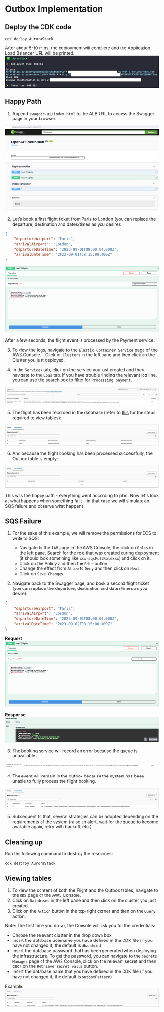 # Outbox Implementation

## Deploy the CDK code

```shell
cdk deploy AuroraStack
```
After about 5-10 mins, the deployment will complete and the Application Load Balancer URL will be printed. 
![StackOutput](../img/aurora-stack-output.png)

## Happy Path

1. Append `swagger-ui/index.html` to the ALB URL to access the Swagger page in your browser:

![SwaggerPage](../img/aurora-swagger-page.png)

2. Let's book a first flight ticket from Paris to London (you can replace the departure, destination and dates/times as you desire):
```json
{
    "departureAirport": "Paris",
    "arrivalAirport": "London",
    "departureDateTime": "2023-09-01T08:00:00.000Z",
    "arrivalDateTime": "2023-09-01T08:15:00.000Z"
}
```
![FirstFlight](../img/aurora-first-flight.png)

After a few seconds, the flight event is processed by the Payment service.

3. To view the logs, navigate to the `Elastic Container Service` page of the AWS Console. - Click on `Clusters` in the left pane and then click on the Cluster you just deployed.

4. In the `Services` tab, click on the service you just created and then navigate to the `Logs` tab. If you have trouble finding the relevant log line, you can use the search box to filter for `Processing payment`.

![FlightProcessed](../img/aurora-first-flight-processed.png)

5. The flight has been recorded in the database (refer to [this](#viewing-tables) for the steps required to view tables):

![FlightRecordedInDB](../img/aurora-first-flight-in-db.png)

6. And because the flight booking has been processed successfully, the Outbox table is empty:

![OutboxTableEmpty](../img/aurora-first-flight-outbox-table.png)

This was the happy path - everything went according to plan. Now let's look at what happens when something fails - in that case we will simulate an SQS failure and observe what happens.

## SQS Failure

1. For the sake of this example, we will remove the permissions for ECS to write to SQS:
    - Navigate to the `IAM` page in the AWS Console, the click on `Roles` in the left pane. Search for the role that was created during deployment (it should look something like `xxx-sqsFullRolexxx`) and click on it.
    - Click on the Policy and then the `Edit` button.
    - Change the effect from `Allow` to `Deny` and then click on `Next`.
    - Click on `Save Changes`

2. Navigate back to the Swagger page, and book a second flight ticket (you can replace the departure, destination and dates/times as you desire):
```json
{
    "departureAirport": "Paris",
    "arrivalAirport": "London",
    "departureDateTime": "2023-09-02T08:00:00.000Z",
    "arrivalDateTime": "2023-09-02T08:15:00.000Z"
}
```

**Request**
![SecondFlight_Request](../img/aurora-second-flight_request.png)

**Response**
![SecondFlight_Response](../img/aurora-second-flight_response.png)

3. The booking service will record an error because the queue is unavailable.

![QueueUnavailable](../img/aurora-queue-unavailable.png)

4. The event will remain in the outbox because the system has been unable to fully process the flight booking.

![EventStillInOutbox](../img/aurora-event-in-outbox.png)

5. Subsequent to that, several strategies can be adopted depending on the requirements of the system (raise an alert, wait for the queue to become available again, retry with backoff, etc.).

## Cleaning up

Run the following command to destroy the resources:

```shell
cdk destroy AuroraStack
```

## Viewing tables

1. To view the content of both the Flight and the Outbox tables, navigate to the `RDS` page of the AWS Console.
2. Click on `Databases` in the left pane and then click on the cluster you just created.
3. Click on the `Action` button in the top-right corner and then on the `Query` action.

Note: The first time you do so, the Console will ask you for the credentials:
* Choose the relevant cluster in the drop down box
* Insert the database username you have defined in the CDK file (if you have not changed it, the default is `dbaadmin`)
* Insert the database password that has been generated when deploying the infrastructure. To get the password, you can navigate to the `Secrets Manager` page of the AWS Console, click on the relevant secret and then click on the `Retrieve secret value` button.
* Insert the database name that you have defined in the CDK file (if you have not changed it, the default is `outboxPattern`)

Example:
![FlightOutbox](../img/aurora-event.png)

